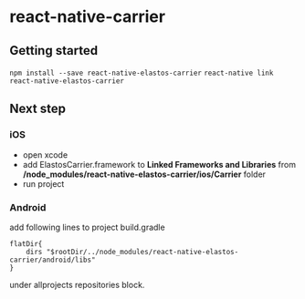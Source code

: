 # react-native-carrier

## Getting started
` npm install --save react-native-elastos-carrier `
` react-native link react-native-elastos-carrier `


## Next step
### iOS
* open xcode
* add ElastosCarrier.framework to **Linked Frameworks and Libraries** from **/node_modules/react-native-elastos-carrier/ios/Carrier** folder
* run project


### Android
add following lines to project build.gradle 
```
flatDir{
    dirs "$rootDir/../node_modules/react-native-elastos-carrier/android/libs"
}
```
under allprojects repositories block.